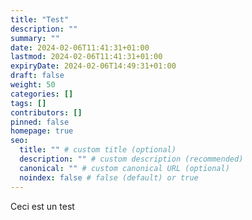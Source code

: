 ```yaml
---
title: "Test"
description: ""
summary: ""
date: 2024-02-06T11:41:31+01:00
lastmod: 2024-02-06T11:41:31+01:00
expiryDate: 2024-02-06T14:49:31+01:00
draft: false
weight: 50
categories: []
tags: []
contributors: []
pinned: false
homepage: true
seo:
  title: "" # custom title (optional)
  description: "" # custom description (recommended)
  canonical: "" # custom canonical URL (optional)
  noindex: false # false (default) or true
---
```


Ceci est un test